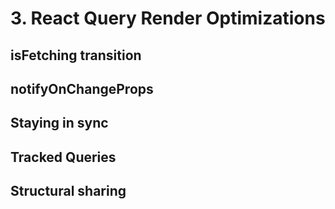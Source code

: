 # 3. React Query Render Optimizations

## isFetching transition

## notifyOnChangeProps

## Staying in sync

## Tracked Queries

## Structural sharing
